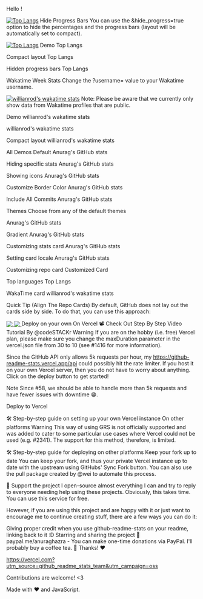 Hello !

[![Top Langs](https://github-readme-stats.vercel.app/api/top-langs/?username=catalinac3&layout=compact)](https://github.com/catalinac3/github-readme-stats)
Hide Progress Bars
You can use the &hide_progress=true option to hide the percentages and the progress bars (layout will be automatically set to compact).

[![Top Langs](https://github-readme-stats.vercel.app/api/top-langs/?username=anuraghazra&hide_progress=true)](https://github.com/anuraghazra/github-readme-stats)
Demo
Top Langs

Compact layout
Top Langs

Hidden progress bars
Top Langs

Wakatime Week Stats
Change the ?username= value to your Wakatime username.

[![willianrod's wakatime stats](https://github-readme-stats.vercel.app/api/wakatime?username=willianrod)](https://github.com/anuraghazra/github-readme-stats)
Note: Please be aware that we currently only show data from Wakatime profiles that are public.

Demo
willianrod's wakatime stats

willianrod's wakatime stats

Compact layout
willianrod's wakatime stats

All Demos
Default
Anurag's GitHub stats

Hiding specific stats
Anurag's GitHub stats

Showing icons
Anurag's GitHub stats

Customize Border Color
Anurag's GitHub stats

Include All Commits
Anurag's GitHub stats

Themes
Choose from any of the default themes

Anurag's GitHub stats

Gradient
Anurag's GitHub stats

Customizing stats card
Anurag's GitHub stats

Setting card locale
Anurag's GitHub stats

Customizing repo card
Customized Card

Top languages
Top Langs

WakaTime card
willianrod's wakatime stats

Quick Tip (Align The Repo Cards)
By default, GitHub does not lay out the cards side by side. To do that, you can use this approach:

<a href="https://github.com/anuraghazra/github-readme-stats">
  <img align="center" src="https://github-readme-stats.vercel.app/api/pin/?username=anuraghazra&repo=github-readme-stats" />
</a>
<a href="https://github.com/anuraghazra/convoychat">
  <img align="center" src="https://github-readme-stats.vercel.app/api/pin/?username=anuraghazra&repo=convoychat" />
</a>
Deploy on your own
On Vercel
📽️ Check Out Step By Step Video Tutorial By @codeSTACKr
Warning If you are on the hobby (i.e. free) Vercel plan, please make sure you change the maxDuration parameter in the vercel.json file from 30 to 10 (see #1416 for more information).

Since the GitHub API only allows 5k requests per hour, my https://github-readme-stats.vercel.app/api could possibly hit the rate limiter. If you host it on your own Vercel server, then you do not have to worry about anything. Click on the deploy button to get started!

Note Since #58, we should be able to handle more than 5k requests and have fewer issues with downtime 😁.

Deploy to Vercel

🛠️ Step-by-step guide on setting up your own Vercel instance
On other platforms
Warning This way of using GRS is not officially supported and was added to cater to some particular use cases where Vercel could not be used (e.g. #2341). The support for this method, therefore, is limited.

🛠️ Step-by-step guide for deploying on other platforms
Keep your fork up to date
You can keep your fork, and thus your private Vercel instance up to date with the upstream using GitHubs' Sync Fork button. You can also use the pull package created by @wei to automate this process.

💖 Support the project
I open-source almost everything I can and try to reply to everyone needing help using these projects. Obviously, this takes time. You can use this service for free.

However, if you are using this project and are happy with it or just want to encourage me to continue creating stuff, there are a few ways you can do it:

Giving proper credit when you use github-readme-stats on your readme, linking back to it :D
Starring and sharing the project 🚀
paypal.me/anuraghazra - You can make one-time donations via PayPal. I'll probably buy a coffee tea. 🍵
Thanks! ❤️

https://vercel.com?utm_source=github_readme_stats_team&utm_campaign=oss

Contributions are welcome! <3

Made with ❤️ and JavaScript.


